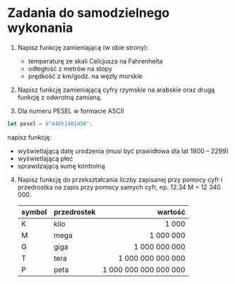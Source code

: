 # Zadania do samodzielnego wykonania

1. Napisz funkcję zamieniającą (w obie strony):

   - temperaturę ze skali Celcjusza na Fahrenheita
   - odłegłość z metrów na stopy
   - prędkość z km/godz. na węzły morskie

2. Napisz funkcję zamieniającą cyfry rzymskie na arabskie oraz drugą funkcję z odwrotną zamianą.

3. Dla numeru PESEL w formacie ASCII

```rust
let pesel = b"44051401458";
```

   napisz funkcję:
   - wyświetlającą datę urodzenia (musi być prawidłowa dla lat 1800 – 2299)
   - wyświetlającą płeć
   - sprawdzającą sumę kontrolną

4. Napisz funkcję do przekształcania liczby zapisanej przy pomocy cyfr i przedrostka na zapis przy
   pomocy samych cyfr, np. 12.34 M = 12 340 000.

   | symbol | przedrostek |  wartość              |
   |--------|-------------|----------------------:|
   |      K | kilo        |                 1 000 |
   |      M | mega        |             1 000 000 |
   |      G | giga        |         1 000 000 000 |
   |      T | tera        |     1 000 000 000 000 |
   |      P | peta        | 1 000 000 000 000 000 |
